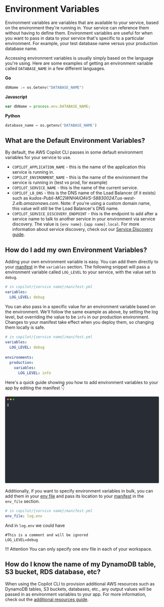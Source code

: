# Environment Variables

Environment variables are variables that are available to your service, based on the environment they're running in. Your service can reference them without having to define them. Environment variables are useful for when you want to pass in data to your service that's specific to a particular environment. For example, your test database name versus your production database name.

Accessing environment variables is usually simply based on the language you're using. Here are some examples of getting an environment variable called `DATABASE_NAME` in a few different languages.

__Go__
```go
dbName := os.Getenv("DATABASE_NAME")
```

__Javascript__
```javascript
var dbName = process.env.DATABASE_NAME;
```

__Python__
```python
database_name = os.getenv('DATABASE_NAME')
```

## What are the Default Environment Variables?

By default, the AWS Copilot CLI passes in some default environment variables for your service to use.

* `COPILOT_APPLICATION_NAME` - this is the name of the application this service is running in.
* `COPILOT_ENVIRONMENT_NAME` - this is the name of the environment the service is running in (test vs prod, for example)
* `COPILOT_SERVICE_NAME` - this is the name of the current service.
* `COPILOT_LB_DNS` - this is the DNS name of the Load Balancer (if it exists) such as _kudos-Publi-MC2WNHAIOAVS-588300247.us-west-2.elb.amazonaws.com_. Note: if you're using a custom domain name, this value will still be the Load Balancer's DNS name.
* `COPILOT_SERVICE_DISCOVERY_ENDPOINT` - this is the endpoint to add after a service name to talk to another service in your environment via service discovery. The value is `{env name}.{app name}.local`. For more information about service discovery, check out our [Service Discovery guide](../developing/service-discovery.en.md).

## How do I add my own Environment Variables?

Adding your own environment variable is easy. You can add them directly to your [manifest](../manifest/overview.en.md) in the `variables` section. The following snippet will pass a environment variable called `LOG_LEVEL` to your service, with the value set to `debug`.

```yaml
# in copilot/{service name}/manifest.yml
variables:                    
  LOG_LEVEL: debug
```

You can also pass in a specific value for an environment variable based on the environment. We'll follow the same example as above, by setting the log level, but overriding the value to be `info` in our production environment. Changes to your manifest take effect when you deploy them, so changing them locally is safe.

```yaml
# in copilot/{service name}/manifest.yml
variables:                    
  LOG_LEVEL: debug

environments:
  production:
    variables:
      LOG_LEVEL: info
```

Here's a quick guide showing you how to add environment variables to your app by editing the manifest 👇

![Editing the manifest to add env vars](https://raw.githubusercontent.com/kohidave/ecs-cliv2-demos/master/env-vars-edit.svg?sanitize=true)

Additionally, if you want to specify environment variables in bulk, you can add them in your [env file](https://docs.aws.amazon.com/AmazonECS/latest/developerguide/taskdef-envfiles.html#taskdef-envfiles-considerations) and pass its location to your [manifest](../manifest/overview.en.md) in the `env_file` section.

```yaml
# in copilot/{service name}/manifest.yml
env_file: log.env
```

And in `log.env` we could have
```
#This is a comment and will be ignored
LOG_LEVEL=debug
```

!!! Attention
    You can only specify one env file in each of your workspace.

## How do I know the name of my DynamoDB table, S3 bucket, RDS database, etc?

When using the Copilot CLI to provision additional AWS resources such as DynamoDB tables, S3 buckets, databases, etc., any output values will be passed in as environment variables to your app. For more information, check out the [additional resources guide](../developing/additional-aws-resources.en.md).
